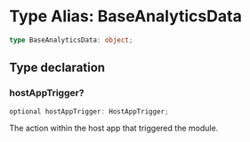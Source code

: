 # Type Alias: BaseAnalyticsData

```ts
type BaseAnalyticsData: object;
```

## Type declaration

### hostAppTrigger?

```ts
optional hostAppTrigger: HostAppTrigger;
```

The action within the host app that triggered the module.
